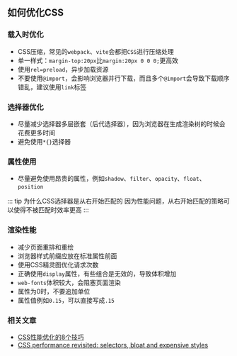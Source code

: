 ## 如何优化CSS

### 载入时优化

- CSS压缩，常见的`webpack`、`vite`会都把`CSS`进行压缩处理
- 单一样式：`margin-top:20px`比`margin:20px 0 0 0;`更高效
- 使用`rel=preload`，异步加载资源
- 不要使用`@import`，会影响浏览器并行下载，而且多个`@import`会导致下载顺序错乱，建议使用`link`标签

### 选择器优化

- 尽量减少选择器多层嵌套（后代选择器），因为浏览器在生成渲染树的时候会花费更多时间
- 避免使用`*{}`选择器

### 属性使用

- 尽量避免使用昂贵的属性，例如`shadow`、`filter`、`opacity`、`float`、`position`

::: tip 为什么CSS选择器是从右开始匹配的
因为性能问题，从右开始匹配的策略可以使得不被匹配时效率更高
:::

### 渲染性能

- 减少页面重排和重绘
- 浏览器样式前缀应放在标准属性前面
- 使用CSS精灵图优化请求次数
- 正确使用`display`属性，有些组合是无效的，导致体积增加
- `web-fonts`体积较大，会阻塞页面渲染
- 属性为0时，不要追加单位
- 属性值例如`0.15`，可以直接写成`.15`

### 相关文章
- [CSS性能优化的8个技巧](https://juejin.cn/post/6844903649605320711)
- [CSS performance revisited: selectors, bloat and expensive styles](https://benfrain.com/css-performance-revisited-selectors-bloat-expensive-styles/#h-H1_1)